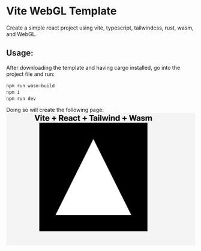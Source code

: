 # Vite WebGL Template

Create a simple react project using vite, typescript, tailwindcss, rust, wasm, and WebGL.

## Usage:

After downloading the template and having cargo installed, go into the project file and run:

```bash
npm run wasm-build
npm i
npm run dev
```

Doing so will create the following page:
![Alt example page](public/example-page.png)
